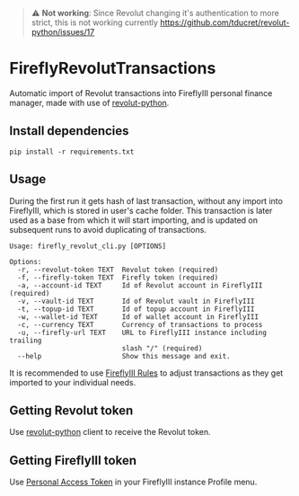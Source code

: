 > :warning: **Not working**: Since Revolut changing it's authentication to more strict,
> this is not working currently https://github.com/tducret/revolut-python/issues/17

# FireflyRevolutTransactions

Automatic import of Revolut transactions into FireflyIII personal finance manager, 
made with use of [revolut-python](https://github.com/tducret/revolut-python).

## Install dependencies

```pip install -r requirements.txt```

## Usage
During the first run it gets hash of last transaction, without any import into FireflyIII, 
which is stored in user's cache folder. This transaction is later used as a base from which it will start importing,
and is updated on subsequent runs to avoid duplicating of transactions.

```
Usage: firefly_revolut_cli.py [OPTIONS]

Options:
  -r, --revolut-token TEXT  Revolut token (required)
  -f, --firefly-token TEXT  Firefly token (required)
  -a, --account-id TEXT     Id of Revolut account in FireflyIII (required)
  -v, --vault-id TEXT       Id of Revolut vault in FireflyIII
  -t, --topup-id TEXT       Id of topup account in FireflyIII
  -w, --wallet-id TEXT      Id of wallet account in FireflyIII
  -c, --currency TEXT       Currency of transactions to process
  -u, --firefly-url TEXT    URL to FireflyIII instance including trailing
                            slash "/" (required)
  --help                    Show this message and exit.
```

It is recommended to use [FireflyIII Rules](https://docs.firefly-iii.org/advanced-concepts/rules)
to adjust transactions as they get imported to your individual needs.

## Getting Revolut token

Use [revolut-python](https://github.com/tducret/revolut-python) client to receive the Revolut token.

## Getting FireflyIII token

Use [Personal Access Token](https://docs.firefly-iii.org/api/api) in your FireflyIII instance Profile menu.

